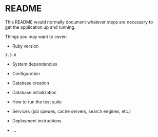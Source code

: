 # README

This README would normally document whatever steps are necessary to get the
application up and running.

Things you may want to cover:

- Ruby version

```
3.3.0
```

- System dependencies

- Configuration

- Database creation

- Database initialization

- How to run the test suite

- Services (job queues, cache servers, search engines, etc.)

- Deployment instructions

- ...
